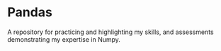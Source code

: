 # Pandas
A repository for practicing and highlighting my skills, and assessments demonstrating my expertise in Numpy.
